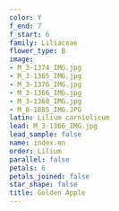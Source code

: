 ```yaml
---
color: Y
f_end: 7
f_start: 6
family: Liliaceae
flower_type: B
image:
- M_3-1374_IMG.jpg
- M_3-1365_IMG.jpg
- M_3-1376_IMG.jpg
- M_3-1366_IMG.jpg
- M_3-1368_IMG.jpg
- M_8-1885_IMG.JPG
latin: Lilium carniolicum
lead: M_3-1366_IMG.jpg
lead_sample: false
name: index.en
order: Lilium
parallel: false
petals: 6
petals_joined: false
star_shape: false
title: Golden Apple
---
```

